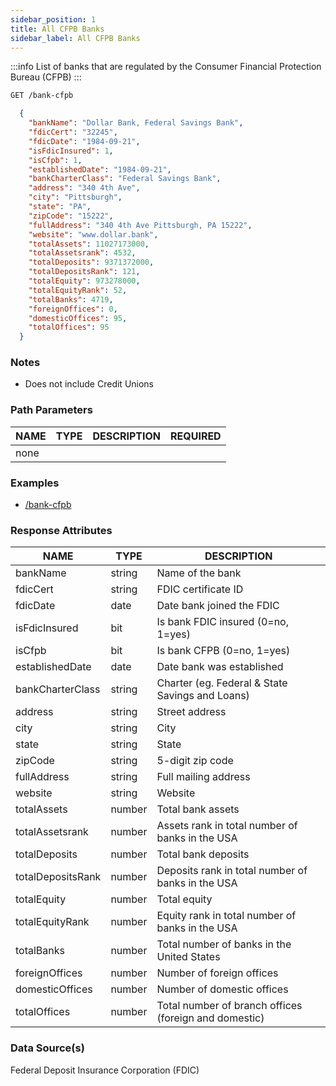 ```yaml
---
sidebar_position: 1
title: All CFPB Banks
sidebar_label: All CFPB Banks
---
```



:::info
List of banks that are regulated by the Consumer Financial Protection Bureau (CFPB)
:::

```bash title="HTTP REQUEST"
GET /bank-cfpb
```



```json title="RESPONSE"
  {
    "bankName": "Dollar Bank, Federal Savings Bank",
    "fdicCert": "32245",
    "fdicDate": "1984-09-21",
    "isFdicInsured": 1,
    "isCfpb": 1,
    "establishedDate": "1984-09-21",
    "bankCharterClass": "Federal Savings Bank",
    "address": "340 4th Ave",
    "city": "Pittsburgh",
    "state": "PA",
    "zipCode": "15222",
    "fullAddress": "340 4th Ave Pittsburgh, PA 15222",
    "website": "www.dollar.bank",
    "totalAssets": 11027173000,
    "totalAssetsrank": 4532,
    "totalDeposits": 9371372000,
    "totalDepositsRank": 121,
    "totalEquity": 973278000,
    "totalEquityRank": 52,
    "totalBanks": 4719,
    "foreignOffices": 0,
    "domesticOffices": 95,
    "totalOffices": 95
  }
```


### Notes

- Does not include Credit Unions



### Path Parameters

 | NAME        | TYPE   | DESCRIPTION                                                      | REQUIRED |
| ---------- | ------ | ---------------------------------------------------------------- | ------ |
| none |


### Examples

- [/bank-cfpb](/)

### Response Attributes

| NAME        | TYPE   | DESCRIPTION                                                      |
| ---------- | ------ | ---------------------------------------------------------------- |
 | bankName | string | Name of the bank | 
 | fdicCert | string | FDIC certificate ID | 
 | fdicDate | date | Date bank joined the FDIC | 
 | isFdicInsured | bit | Is bank FDIC insured (0=no, 1=yes) | 
 | isCfpb | bit | Is bank CFPB (0=no, 1=yes) | 
 | establishedDate | date | Date bank was established | 
 | bankCharterClass | string | Charter (eg. Federal & State Savings and Loans) | 
 | address | string | Street address | 
 | city | string | City | 
 | state | string | State | 
 | zipCode | string | 5-digit zip code | 
 | fullAddress | string | Full mailing address | 
 | website | string | Website | 
 | totalAssets | number | Total bank assets | 
 | totalAssetsrank | number | Assets rank in total number of banks in the USA | 
 | totalDeposits | number | Total bank deposits | 
 | totalDepositsRank | number | Deposits rank in total number of banks in the USA | 
 | totalEquity | number | Total equity | 
 | totalEquityRank | number | Equity rank in total number of banks in the USA | 
 | totalBanks | number | Total number of banks in the United States | 
 | foreignOffices | number | Number of foreign offices | 
 | domesticOffices | number | Number of domestic offices | 
 | totalOffices | number | Total number of branch offices (foreign and domestic) | 


### Data Source(s)

Federal Deposit Insurance Corporation (FDIC)